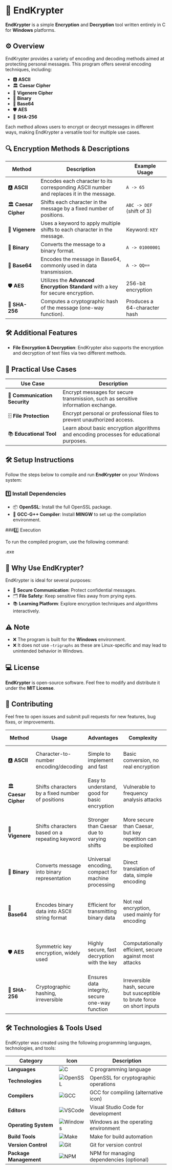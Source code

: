 # 🔐 **EndKrypter**

**EndKrypter** is a simple **Encryption** and **Decryption** tool written entirely in C for **Windows** platforms.

## ⚙️ **Overview**

EndKrypter provides a variety of encoding and decoding methods aimed at protecting personal messages. This program offers several encoding techniques, including:

- 🅰️ **ASCII**
- 🏛️ **Caesar Cipher**
- 🔑 **Vigenere Cipher**
- 💾 **Binary**
- 🔢 **Base64**
- 🛡️ **AES**
- 🧩 **SHA-256**

Each method allows users to encrypt or decrypt messages in different ways, making EndKrypter a versatile tool for multiple use cases.


## 🔍 **Encryption Methods & Descriptions**

| Method                | Description                                                                                  | Example Usage                    |
|-----------------------|----------------------------------------------------------------------------------------------|-----------------------------------|
| 🅰️ **ASCII**           | Encodes each character to its corresponding ASCII number and replaces it in the message.     | `A -> 65`                        |
| 🏛️ **Caesar Cipher**   | Shifts each character in the message by a fixed number of positions.                         | `ABC -> DEF` (shift of 3)         |
| 🔑 **Vigenere**        | Uses a keyword to apply multiple shifts to each character in the message.                    | Keyword: `KEY`                   |
| 💾 **Binary**          | Converts the message to a binary format.                                                     | `A -> 01000001`                  |
| 🔢 **Base64**          | Encodes the message in Base64, commonly used in data transmission.                           | `A -> QQ==`                      |
| 🛡️ **AES**             | Utilizes the **Advanced Encryption Standard** with a key for secure encryption.              | 256-bit encryption               |
| 🧩 **SHA-256**         | Computes a cryptographic hash of the message (one-way function).                             | Produces a 64-character hash      |

## 🛠️ **Additional Features**

- **File Encryption & Decryption**: EndKrypter also supports the encryption and decryption of text files via two different methods.

## 📂 **Practical Use Cases**

| Use Case                | Description                                                                                 |
|-------------------------|---------------------------------------------------------------------------------------------|
| 🔐 **Communication Security** | Encrypt messages for secure transmission, such as sensitive information exchange.         |
| 🗄️ **File Protection**      | Encrypt personal or professional files to prevent unauthorized access.                    |
| 📚 **Educational Tool**      | Learn about basic encryption algorithms and encoding processes for educational purposes.  |



## 🛠️ **Setup Instructions**

Follow the steps below to compile and run **EndKrypter** on your Windows system:

### 1️⃣ Install Dependencies

- 📦 **OpenSSL**: Install the full OpenSSL package.
- 🔨 **GCC-G++ Compiler**: Install **MINGW** to set up the compilation environment.


###2️⃣ Execution

To run the compiled program, use the following command:


<FILENAME>.exe




## 🎯 **Why Use EndKrypter?**

EndKrypter is ideal for several purposes:

- 🔐 **Secure Communication**: Protect confidential messages.
- 🗂️ **File Safety**: Keep sensitive files away from prying eyes.
- 📚 **Learning Platform**: Explore encryption techniques and algorithms interactively.

## ⚠️ **Note**

- ❌ The program is built for the **Windows** environment.
- ❌ It does not use `–trigraphs` as these are Linux-specific and may lead to unintended behavior in Windows.

## 💻 **License**

**EndKrypter** is open-source software. Feel free to modify and distribute it under the **MIT License**.

## 🌟 **Contributing**

Feel free to open issues and submit pull requests for new features, bug fixes, or improvements.




| **Method**         | **Usage**                                          | **Advantages**                                      | **Complexity**                                              | **Decoding Difficulty**           |
|--------------------|----------------------------------------------------|----------------------------------------------------|-------------------------------------------------------------|-----------------------------------|
| 🅰️ **ASCII**        | Character-to-number encoding/decoding              | Simple to implement and fast                       | Basic conversion, no real encryption                         | 🟢 **Easy**: Direct reverse mapping |
| 🏛️ **Caesar Cipher**| Shifts characters by a fixed number of positions   | Easy to understand, good for basic encryption      | Vulnerable to frequency analysis attacks                     | 🟢 **Easy**: Can be brute-forced easily|
| 🔑 **Vigenere**     | Shifts characters based on a repeating keyword     | Stronger than Caesar due to varying shifts         | More secure than Caesar, but key repetition can be exploited  | 🟠 **Moderate**: Key length and frequency analysis |
| 💾 **Binary**       | Converts message into binary representation        | Universal encoding, compact for machine processing | Direct translation of data, simple encoding                  | 🟢 **Easy**: Reverse conversion from binary to text |
| 🔢 **Base64**       | Encodes binary data into ASCII string format       | Efficient for transmitting binary data             | Not real encryption, used mainly for encoding                | 🟢 **Easy**: Decoded using standard Base64 decoding |
| 🛡️ **AES**          | Symmetric key encryption, widely used              | Highly secure, fast decryption with the key        | Computationally efficient, secure against most attacks       | 🔴 **Hard**: Requires the key; virtually unbreakable without it |
| 🧩 **SHA-256**      | Cryptographic hashing, irreversible                | Ensures data integrity, secure one-way function    | Irreversible hash, secure but susceptible to brute force on short inputs | 🔴 **Impossible**: One-way function, cannot be decoded |


## 🛠️ **Technologies & Tools Used**

EndKrypter was created using the following programming languages, technologies, and tools:

| **Category** | **Icon** | **Description**                        |
|--------------|----------|----------------------------------------|
| **Languages** | ![C](https://skillicons.dev/icons?i=c) | C programming language                   |
| **Technologies** | ![OpenSSL](https://img.icons8.com/color/48/000000/lock--v1.png) | OpenSSL for cryptographic operations     |
| **Compilers** | ![GCC](https://img.icons8.com/ios/50/000000/gcc.png) | GCC for compiling (alternative icon)     |
| **Editors** | ![VSCode](https://skillicons.dev/icons?i=vscode) | Visual Studio Code for development        |
| **Operating System** | ![Windows](https://skillicons.dev/icons?i=windows) | Windows as the operating environment      |
| **Build Tools** | ![Make](https://skillicons.dev/icons?i=make) | Make for build automation                 |
| **Version Control** | ![Git](https://skillicons.dev/icons?i=git) | Git for version control                   |
| **Package Management** | ![NPM](https://skillicons.dev/icons?i=npm) | NPM for managing dependencies (optional)  |


